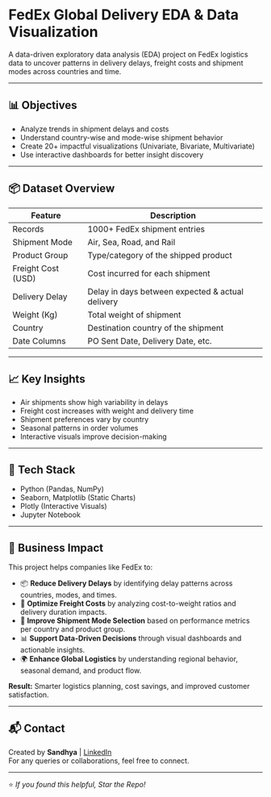 # FedEx Global Delivery EDA & Data Visualization

A data-driven exploratory data analysis (EDA) project on FedEx logistics data to uncover patterns in delivery delays, freight costs and shipment modes across countries and time.

---

## 📊 Objectives

- Analyze trends in shipment delays and costs  
- Understand country-wise and mode-wise shipment behavior  
- Create 20+ impactful visualizations (Univariate, Bivariate, Multivariate)  
- Use interactive dashboards for better insight discovery

---

## 📦 Dataset Overview

| Feature           | Description                                      |
|-------------------|--------------------------------------------------|
| Records           | 1000+ FedEx shipment entries                     |
| Shipment Mode     | Air, Sea, Road, and Rail                         |
| Product Group     | Type/category of the shipped product             |
| Freight Cost (USD)| Cost incurred for each shipment                  |
| Delivery Delay    | Delay in days between expected & actual delivery |
| Weight (Kg)       | Total weight of shipment                         |
| Country           | Destination country of the shipment              |
| Date Columns      | PO Sent Date, Delivery Date, etc.                |

---

## 📈 Key Insights
- Air shipments show high variability in delays  
- Freight cost increases with weight and delivery time  
- Shipment preferences vary by country  
- Seasonal patterns in order volumes  
- Interactive visuals improve decision-making

---

## 📌 Tech Stack

- Python (Pandas, NumPy)
- Seaborn, Matplotlib (Static Charts)
- Plotly (Interactive Visuals)
- Jupyter Notebook

---

## 🏢 Business Impact

This project helps companies like FedEx to:

- 📦 **Reduce Delivery Delays** by identifying delay patterns across countries, modes, and times.
- 💸 **Optimize Freight Costs** by analyzing cost-to-weight ratios and delivery duration impacts.
- 🚛 **Improve Shipment Mode Selection** based on performance metrics per country and product group.
- 📊 **Support Data-Driven Decisions** through visual dashboards and actionable insights.
- 🌍 **Enhance Global Logistics** by understanding regional behavior, seasonal demand, and product flow.

**Result:** Smarter logistics planning, cost savings, and improved customer satisfaction.

---

## 📬 Contact

Created by **Sandhya** | [LinkedIn](https://www.linkedin.com/in/rana-sandhya)  
For any queries or collaborations, feel free to connect.

---

⭐ _If you found this helpful, Star the Repo!_

